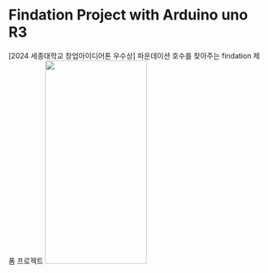 # Findation Project with Arduino uno R3
[2024 세종대학교 창업아이디어톤 우수상] 파운데이션 호수를 찾아주는 findation 제품 프로젝트
<img src="https://github.com/user-attachments/assets/1c1232ae-f652-4828-8233-9e6bdfd5ac68" width="200" height="400"/>
